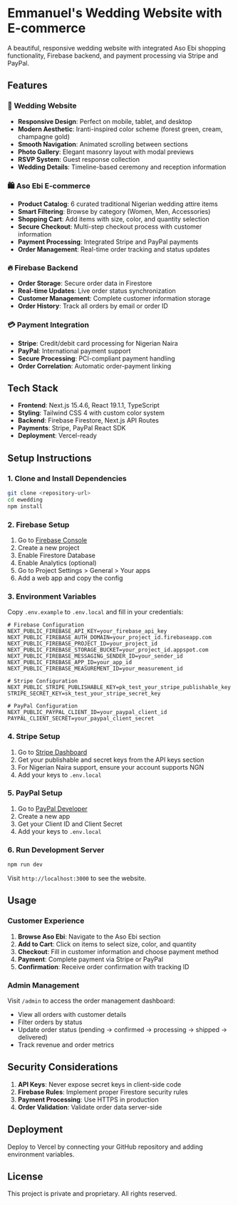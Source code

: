 # Emmanuel's Wedding Website with E-commerce

A beautiful, responsive wedding website with integrated Aso Ebi shopping functionality, Firebase backend, and payment processing via Stripe and PayPal.

## Features

### 🎉 Wedding Website
- **Responsive Design**: Perfect on mobile, tablet, and desktop
- **Modern Aesthetic**: Iranti-inspired color scheme (forest green, cream, champagne gold)
- **Smooth Navigation**: Animated scrolling between sections
- **Photo Gallery**: Elegant masonry layout with modal previews
- **RSVP System**: Guest response collection
- **Wedding Details**: Timeline-based ceremony and reception information

### 🛍️ Aso Ebi E-commerce
- **Product Catalog**: 6 curated traditional Nigerian wedding attire items
- **Smart Filtering**: Browse by category (Women, Men, Accessories)
- **Shopping Cart**: Add items with size, color, and quantity selection
- **Secure Checkout**: Multi-step checkout process with customer information
- **Payment Processing**: Integrated Stripe and PayPal payments
- **Order Management**: Real-time order tracking and status updates

### 🔥 Firebase Backend
- **Order Storage**: Secure order data in Firestore
- **Real-time Updates**: Live order status synchronization
- **Customer Management**: Complete customer information storage
- **Order History**: Track all orders by email or order ID

### 💳 Payment Integration
- **Stripe**: Credit/debit card processing for Nigerian Naira
- **PayPal**: International payment support
- **Secure Processing**: PCI-compliant payment handling
- **Order Correlation**: Automatic order-payment linking

## Tech Stack

- **Frontend**: Next.js 15.4.6, React 19.1.1, TypeScript
- **Styling**: Tailwind CSS 4 with custom color system
- **Backend**: Firebase Firestore, Next.js API Routes
- **Payments**: Stripe, PayPal React SDK
- **Deployment**: Vercel-ready

## Setup Instructions

### 1. Clone and Install Dependencies

```bash
git clone <repository-url>
cd ewedding
npm install
```

### 2. Firebase Setup

1. Go to [Firebase Console](https://console.firebase.google.com/)
2. Create a new project
3. Enable Firestore Database
4. Enable Analytics (optional)
5. Go to Project Settings > General > Your apps
6. Add a web app and copy the config

### 3. Environment Variables

Copy `.env.example` to `.env.local` and fill in your credentials:

```env
# Firebase Configuration
NEXT_PUBLIC_FIREBASE_API_KEY=your_firebase_api_key
NEXT_PUBLIC_FIREBASE_AUTH_DOMAIN=your_project_id.firebaseapp.com
NEXT_PUBLIC_FIREBASE_PROJECT_ID=your_project_id
NEXT_PUBLIC_FIREBASE_STORAGE_BUCKET=your_project_id.appspot.com
NEXT_PUBLIC_FIREBASE_MESSAGING_SENDER_ID=your_sender_id
NEXT_PUBLIC_FIREBASE_APP_ID=your_app_id
NEXT_PUBLIC_FIREBASE_MEASUREMENT_ID=your_measurement_id

# Stripe Configuration
NEXT_PUBLIC_STRIPE_PUBLISHABLE_KEY=pk_test_your_stripe_publishable_key
STRIPE_SECRET_KEY=sk_test_your_stripe_secret_key

# PayPal Configuration
NEXT_PUBLIC_PAYPAL_CLIENT_ID=your_paypal_client_id
PAYPAL_CLIENT_SECRET=your_paypal_client_secret
```

### 4. Stripe Setup

1. Go to [Stripe Dashboard](https://dashboard.stripe.com/)
2. Get your publishable and secret keys from the API keys section
3. For Nigerian Naira support, ensure your account supports NGN
4. Add your keys to `.env.local`

### 5. PayPal Setup

1. Go to [PayPal Developer](https://developer.paypal.com/)
2. Create a new app
3. Get your Client ID and Client Secret
4. Add your keys to `.env.local`

### 6. Run Development Server

```bash
npm run dev
```

Visit `http://localhost:3000` to see the website.

## Usage

### Customer Experience

1. **Browse Aso Ebi**: Navigate to the Aso Ebi section
2. **Add to Cart**: Click on items to select size, color, and quantity
3. **Checkout**: Fill in customer information and choose payment method
4. **Payment**: Complete payment via Stripe or PayPal
5. **Confirmation**: Receive order confirmation with tracking ID

### Admin Management

Visit `/admin` to access the order management dashboard:

- View all orders with customer details
- Filter orders by status
- Update order status (pending → confirmed → processing → shipped → delivered)
- Track revenue and order metrics

## Security Considerations

1. **API Keys**: Never expose secret keys in client-side code
2. **Firebase Rules**: Implement proper Firestore security rules
3. **Payment Processing**: Use HTTPS in production
4. **Order Validation**: Validate order data server-side

## Deployment

Deploy to Vercel by connecting your GitHub repository and adding environment variables.

## License

This project is private and proprietary. All rights reserved.
